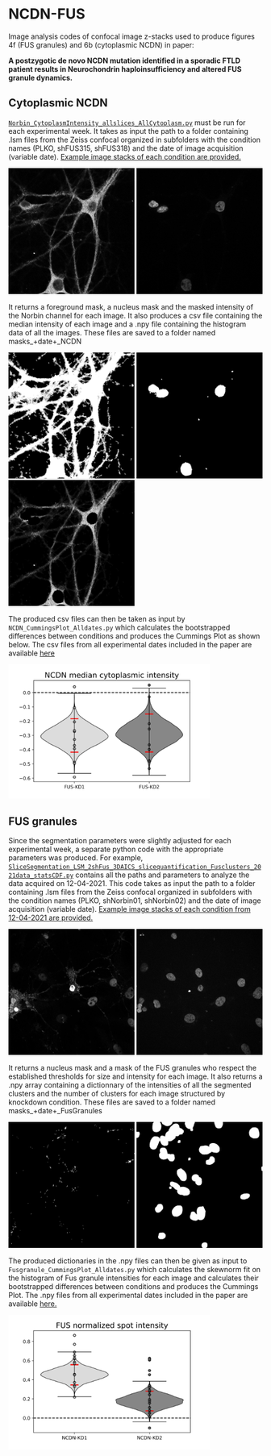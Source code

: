 # NCDN-FUS
Image analysis codes of confocal image z-stacks used to produce figures 4f (FUS granules) and 6b (cytoplasmic NCDN) in paper:

**A postzygotic de novo NCDN mutation identified in a sporadic FTLD patient results in Neurochondrin haploinsufficiency and altered FUS granule dynamics.**

## Cytoplasmic NCDN

[`Norbin_CytoplasmIntensity_allslices_AllCytoplasm.py`](Norbin_Cytoplasmic/) must be run for each experimental week. It takes as input the path to a folder containing .lsm files from the Zeiss confocal organized in subfolders with the condition names (PLKO, shFUS315, shFUS318) and the date of image acquisition (variable date). [Example image stacks of each condition are provided.](Norbin_Cytoplasmic/Example_Data/)

<img src="Images/MasksOutputNCDN_NCDNOriginalImage.png" alt="Original image NCDN channel-- Maximal intensity projection of z-stack shown" width="250"/> <img src="Images/MasksOutputNCDN_NucleiOriginalImage.png" alt="Original image DAPI channel -- Maximal intensity projection of z-stack shown" width="250"/>

It returns a foreground mask, a nucleus mask and the masked intensity of the Norbin channel for each image. It also produces a csv file containing the median intensity of each image and a .npy file containing the histogram data of all the images. These files are saved to a folder named masks_+date+_NCDN 

<img src="Images/MasksOutputNCDN_ForegroundMask.png" alt="Foreground Mask --Maximal intensity projection of z-stack shown" width="250"/> <img src="Images/MasksOutputNCDN_NucleiMask.png" alt="Nuclei mask" width="250"/> <img src="Images/MasksOutputNCDN_MaskedIntensity.png" alt="Masked intensity of Norbin --Maximal intensity projection of z-stack shown" width="250"/>

The produced csv files can then be taken as input by `NCDN_CummingsPlot_Alldates.py` which calculates the bootstrapped differences between conditions and produces the Cummings Plot as shown below. The csv files from all experimental dates included in the paper are available [here](Norbin_Cytoplasmic/Norbincumcurve/Example_Data)

<img src="Norbin_Cytoplasmic/Norbincumcurve/Graphs/CummingPlot_pngexport.png" alt="Cumming Plot" width="400"/>


## FUS granules

Since the segmentation parameters were slightly adjusted for each experimental week, a separate python code with the appropriate parameters was produced. For example, [`SliceSegmentation_LSM_2shFus_3DAICS_slicequantification_Fusclusters_2021data_statsCDF.py`](fusgranules/) contains all the paths and parameters to analyze the data acquired on 12-04-2021. This code takes as input the path to a folder containing .lsm files from the Zeiss confocal organized in subfolders with the condition names (PLKO, shNorbin01, shNorbin02) and the date of image acquisition (variable date). [Example image stacks of each condition from 12-04-2021 are provided.](fusgranules/Example_Data/)

<img src="Images/MasksOutputFus_ProjectionOriginalImage.png" alt="Original image FUS channel (Maximal intensity projection of z-stack shown)" width="250"/> <img src="Images/MasksOutputFus_ProjectionOriginalImageNuclei.png" alt="Original image DAPI channel (Maximal intensity projection of z-stack shown)" width="250"/>

It returns a nucleus mask and a mask of the FUS granules who respect the established thresholds for size and intensity for each image. It also returns a .npy array containing a dictionnary of the intensities of all the segmented clusters and the number of clusters for each image structured by knockdown condition. These files are saved to a folder named masks_+date+_FusGranules

<img src="Images/MasksOutputFus_FusGranules.png" alt="Segmentation mask of FUS clusters" width="250"/> <img src="Images/MasksOutputFus_Nuclei.png" alt="Segmentation mask of nuclei" width="250"/>

The produced dictionaries in the .npy files can then be given as input to `Fusgranule_CummingsPlot_Alldates.py` which calculates the skewnorm fit on the histogram of Fus granule intensities for each image and calculates their bootstrapped differences between conditions and produces the Cummings Plot. The .npy files from all experimental dates included in the paper are available [here.](Fusgranules/Cumulative_FUS/Example_Data)

<img src="Fusgranules/Cumulative_FUS/graphs/CummingPlot_FUSGranules.png" alt="Cumming Plot" width="400"/>


